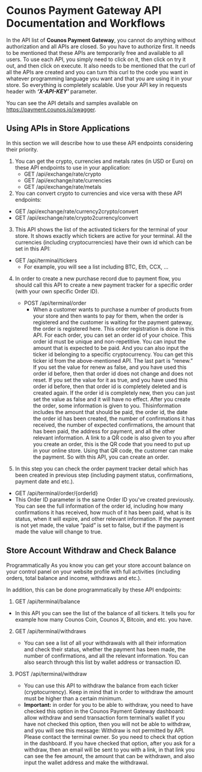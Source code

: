 # Counos Payment Gateway API Documentation and Workflows


In the API list of **Counos Payment Gateway**, you cannot do anything without authorization and all APIs
are closed. So you have to authorize first. It needs to be mentioned that these APIs are temporarily
free and available to all users. To use each API, you simply need to click on it, then click on try it out,
and then click on execute. It also needs to be mentioned that the curl of all the APIs are created and
you can turn this curl to the code you want in whatever programming language you want and that you
are using it in your store. So everything is completely scalable. Use your API key in requests header
with ***‘X-API-KEY’*** parameter.

You can see the API details and samples available on https://payment.counos.io/swagger.

## Using APIs in Store Applications


In this section we will describe how to use these API endpoints considering their priority.

1. You can get the crypto, currencies and metals rates (in USD or Euro) on these API endpoints to use in your application:
   - GET /api/exchange/rate/crypto
   - GET /api/exchange/rate/currencies
   - GET /api/exchange/rate/metals
2. You can convert crypto to currencies and vice versa with these API endpoints:
  -  GET /api/exchange/rate/currency2crypto/convert
  -  GET /api/exchange/rate/crypto2currency/convert
3. This API shows the list of the activated tickers for the terminal of your store. It shows exactly which tickers are active for your terminal. All the currencies (including cryptocurrencies) have their own id which can be set in this API:

  - GET /api/terminal/tickers
      - For example, you will see a list including BTC, Eth, CCX, …
  
4. In order to create a new purchase record due to payment flow, you should call this API to create a new payment tracker for a specific order (with your own specific Order ID).
   -  POST /api/terminal/order
      - When a customer wants to purchase a number of products from your store and then wants to pay for them, when the order is registered and the customer is waiting for the payment gateway, the order is registered here. This order registration is done in this API. For each order, you can set an order id of your choice. This order id must be unique and non-repetitive. You can input the amount that is expected to be paid. And you can also input the ticker id belonging to a specific cryptocurrency. You can get this ticker id from the above-mentioned API. The last part is “renew.” If you set the value for renew as false, and you have used this order id before, then that order id does not change and does not reset. If you set the value for it as true, and you have used this order id before, then that order id is completely deleted and is created again. If the order id is completely new, then you can just set the value as false and it will have no effect. After you create the order, some information is given to you. Thisinformation includes the amount that should be paid, the order id, the date the order id has been created, the number of confirmations it has received, the number of expected confirmations, the amount that has been paid, the address for payment, and all the other relevant information. A link to a QR code is also given to you after you create an order, this is the QR code that you need to put up in your online store. Using that QR code, the customer can make the payment. So with this API, you can create an order.
      
5. In this step you can check the order payment tracker detail which has been created in previous step (including payment status, confirmations, payment date and etc.).
  -  GET /api/terminal/order/{orderId}
   -  This Order ID parameter is the same Order ID you've created previously. You can see the full information of the order id, including how many confirmations it has received, how much of it has been paid, what is its status, when it will expire, and other relevant information. If the payment is not yet made, the value “paid” is set to false, but if the payment is made the value will change to true. 
   ## Store Account Withdraw and Check Balance 
   Programmatically As you know you can get your store account balance on your control panel on your website profile with full activities (including orders, total balance and income, withdraws and etc.).
   
In addition, this can be done programmatically by these API endpoints:
1. GET /api/terminal/balance
  - In this API you can see the list of the balance of all tickers. It tells you for example how many Counos Coin, Counos X, Bitcoin, and etc. you have.
2. GET /api/terminal/withdraws
   -  You can see a list of all your withdrawals with all their information and check their status, whether the payment has been made, the number of confirmations, and all
the relevant information. You can also search through this list by wallet address or transaction ID.

3. POST /api/terminal/withdraw
   - You can use this API to withdraw the balance from each ticker (cryptocurrency). Keep in mind that in order to withdraw the amount must be higher than a certain
minimum.
   - **Important:** in order for you to be able to withdraw, you need to have checked this option in the Counos Payment Gateway dashboard: allow withdraw and send
transaction form terminal’s wallet If you have not checked this option, then you will not be able to withdraw, and you will see this message: Withdraw is not permitted
by API. Please contact the terminal owner. So you need to check that option in the dashboard. If you have checked that option, after you ask for a withdraw, then an
email will be sent to you with a link, in that link you can see the fee amount, the amount that can be withdrawn, and also input the wallet address and make the withdrawal.
